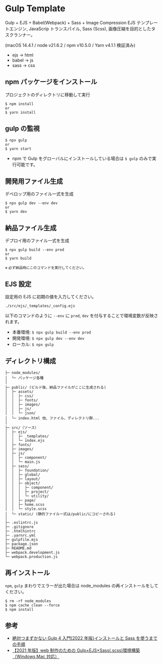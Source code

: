 # Gulp Template

Gulp + EJS + Babel(Webpack) + Sass + Image Compression
EJS テンプレートエンジン, JavaScrip トランスパイル, Sass (Scss), 画像圧縮を目的としたタスクランナー。

(macOS 14.4.1 / node v21.6.2 / npm v10.5.0 / Yarn v4.1.1 検証済み)

- ejs -> html
- babel -> js
- sass -> css

## npm パッケージをインストール

プロジェクトのディレクトリに移動して実行

```
$ npm install
or
$ yarn install
```

## gulp の監視

```
$ npx gulp
or
$ yarn start
```

- npm で Gulp をグローバルにインストールしている場合は `$ gulp` のみで実行可能です。

## 開発用ファイル生成

デベロップ用のファイル一式を生成

```
$ npx gulp dev --env dev
or
$ yarn dev
```

## 納品ファイル生成

デプロイ用のファイル一式を生成

```
$ npx gulp build --env prod
or
$ yarn build
```

<small>※ 必ず納品時にこのコマンドを実行してください。</small>

## EJS 設定

設定用の EJS に初期の値を入力してください。

```
./src/ejs/_templates/_config.ejs
```

以下のコマンドのように `--env` に `prod`, `dev` を付与することで環境変数が反映されます。

- 本番環境: `$ npx gulp build --env prod`
- 開発環境: `$ npx gulp dev --env dev`
- ローカル: `$ npx gulp`

## ディレクトリ構成

```
├─ node_modules/
│  └─ パッケージ各種
│
├─ public/ (ビルド後、納品ファイルがここに生成される)
│  ├─ assets/
│  │  ├─ css/
│  │  ├─ fonts/
│  │  ├─ images/
│  │  ├─ js/
│  │  └─ json/
│  └─ index.html 他、ファイル、ディレクトリ群...
│
├─ src/（ソース）
│  ├─ ejs/
│  │  ├─ _templates/
│  │  └─ index.ejs
│  ├─ fonts/
│  ├─ images/
│  ├─ js/
│  │  ├─ component/
│  │  └─ main.js
│  ├─ sass/
│  │  ├─ foundation/
│  │  ├─ global/
│  │  ├─ layout/
│  │  ├─ object/
│  │  │  ├─ component/
│  │  │  ├─ project/
│  │  │  └─ utility/
│  │  ├─ page/
│  │  ├─ home.scss
│  │  └─ style.scss
│  └─ static/ (静的ファイル一式は/public/にコピーされる)
│
├─ .eslintrc.js
├─ .gitignore
├─ .htmlhintrc
├─ .yarnrc.yml
├─ gulpfile.mjs
├─ package.json
├─ README.md
├─ webpack.development.js
└─ webpack.production.js
```

## 再インストール

`npm`, `gulp` まわりでエラーが出た場合は node_modules の再インストールをしてください。

```
$ rm -rf node_modules
$ npm cache clean --force
$ npm install
```

## 参考 <!-- Reference -->

- [絶対つまずかない Gulp 4 入門(2022 年版)インストールと Sass を使うまでの手順](https://ics.media/entry/3290/)
- [【2021 年版】web 制作のための Gulp×EJS×Sass(.scss)環境構築（Windows,Mac 対応）](https://onedarling.site/programming/htmlcss/gulp-ejs-sass/)
